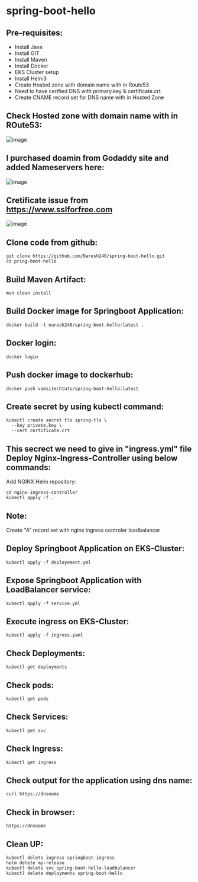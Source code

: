 # spring-boot-hello

Pre-requisites:
-----
  - Install Java
  - Install GIT
  - Install Maven
  - Install Docker
  - EKS Cluster setup
  - Install Helm3
  - Create Hosted zone with domain name with in Route53
  - Need to have cerified DNS with primary.key & certificate.crt
  - Create CNAME record set for DNS name with in Hosted Zone

Check Hosted zone with domain name with in ROute53:
-----------

![image](https://user-images.githubusercontent.com/63221837/87849166-fcb49780-c903-11ea-82e3-223ac37d408d.png)

I purchased doamin from Godaddy site and added Nameservers here:
---

![image](https://user-images.githubusercontent.com/63221837/87849183-279eeb80-c904-11ea-9a5d-0f6688c42293.png)

Cretificate issue from https://www.sslforfree.com
----

![image](https://user-images.githubusercontent.com/63221837/87849220-7187d180-c904-11ea-9329-3b168331d2f0.png)

Clone code from github:
-------------
    git clone https://github.com/Naresh240/spring-boot-hello.git
    cd pring-boot-hello
Build Maven Artifact:
------------
    mvn clean install
Build Docker image for Springboot Application:
------------
    docker build -t naresh240/spring-boot-hello:latest .
Docker login:
-------
    docker login
Push docker image to dockerhub:
--------
    docker push vamsitechtuts/spring-boot-hello:latest

Create secret by using kubectl command:
-----------
    kubectl create secret tls spring-tls \
      --key private.key \
      --cert certificate.crt
This secrect we need to give in "ingress.yml" file
Deploy Nginx-Ingress-Controller using below commands:
-----------
Add NGINX Helm repository:

    cd nginx-ingress-controller
    kubectl apply -f .

Note:
----
Create "A" record set with nginx ingress controler loadbalancer

Deploy Springboot Application on EKS-Cluster:
------------
    kubectl apply -f deployement.yml
Expose Springboot Application with LoadBalancer service:
-----------
    kubectl apply -f service.yml
Execute ingress on EKS-Cluster:
---------
    kubectl apply -f ingress.yaml
Check Deployments:
--------
    kubectl get deployments
Check pods:
--------
    kubectl get pods
Check Services:
--------
    kubectl get svc
Check Ingress:
---------
    kubectl get ingress
Check output for the application using dns name:
--------
    curl https://dnsname
Check in browser:
-----
    https://dnsname

Clean UP:
------
    kubectl delete ingress springboot-ingress
    helm delete my-release
    kubectl delete svc spring-boot-hello-loadbalancer
    kubectl delete deployments spring-boot-hello
